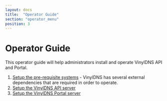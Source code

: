 ```yaml
---
layout: docs
title:  "Operator Guide"
section: "operator_menu"
position: 3
---
```


# Operator Guide
This operator guide will help administrators install and operate VinylDNS API and Portal.

1. [Setup the pre-requisite systems](pre.html) - VinylDNS has several external dependencies that are required in order to operate.
2. [Setup the VinylDNS API server](setup-api.html)
3. [Setup the VinylDNS Portal server](setup-portal.html)
